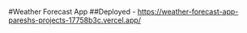 
#Weather Forecast App
 
##Deployed - https://weather-forecast-app-pareshs-projects-17758b3c.vercel.app/
 
